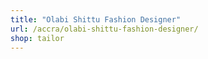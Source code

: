```yaml
---
title: "Olabi Shittu Fashion Designer"
url: /accra/olabi-shittu-fashion-designer/
shop: tailor
---
```

